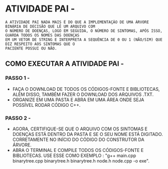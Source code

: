 # ATIVIDADE PAI - 

    A ATIVIDADE PAI NADA MAIS É DO QUE A IMPLEMENTAÇÃO DE UMA ÁRVORE BINÁRIA DE DECISÃO QUE LÊ UM ARQUIVO COM
    O NÚMERO DE DOENÇAS, LOGO EM SEGUIDA, O NÚMERO DE SINTOMAS, APÓS ISSO, GUARDA TODOS OS NOMES DAS DOENÇAS 
    EM UM VETOR DE STRING E INTERPRETA A SEQUÊNCIA DE 0 OU 1 (NÃO/SIM) QUE DIZ RESPEITO AOS SINTOMAS QUE O  
    PACIENTE POSSUI OU NÃO.


## COMO EXECUTAR A ATIVIDADE PAI - 
### PASSO 1 -

- FAÇA O DOWNLOAD DE TODOS OS CÓDIGOS-FONTE E BIBLIOTECAS, ALÉM DISSO, TAMBÉM FAZER O DOWNLOAD DOS ARQUIVOS .TXT.
- ORGANIZE EM UMA PASTA E ABRA EM UMA ÁREA ONDE SEJA POSSÍVEL RODAR CÓDIGO C++.
### PASSO 2 -

- AGORA, CERTIFIQUE-SE QUE O ARQUIVO COM OS SINTOMAS E DOENÇAS ESTÁ DENTRO DA PASTA E SE O SEU NOME ESTÁ DIGITADO.
  CORRETAMENTE NO INÍCIO DO CÓDIGO DO CONSTRUTOR DA ÁRVORE.
- ABRA O TERMINAL E COMPILE TODOS OS CÓDIGOS-FONTE E BIBLIOTECAS.
  USE ESSE COMO EXEMPLO : "g++ main.cpp binarytree.cpp binarytree.h binarytree.h node.h node.cpp -o exe".
